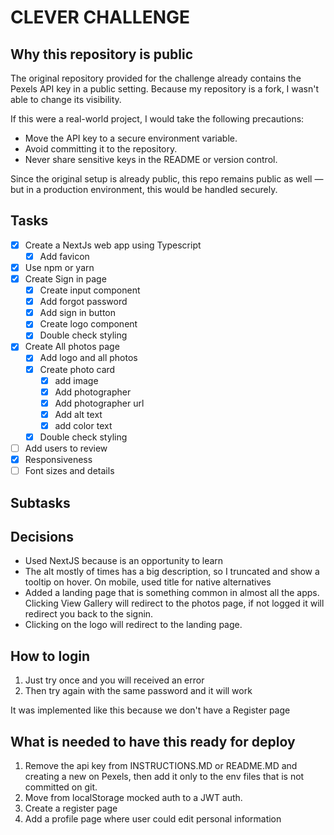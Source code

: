 # CLEVER CHALLENGE

## Why this repository is public

The original repository provided for the challenge already contains the Pexels API key in a public setting. Because my repository is a fork, I wasn't able to change its visibility.

If this were a real-world project, I would take the following precautions:

- Move the API key to a secure environment variable.
- Avoid committing it to the repository.
- Never share sensitive keys in the README or version control.

Since the original setup is already public, this repo remains public as well — but in a production environment, this would be handled securely.

## Tasks

- [x] Create a NextJs web app using Typescript
  - [x] Add favicon
- [x] Use npm or yarn
- [x] Create Sign in page
  - [x] Create input component
  - [x] Add forgot password
  - [x] Add sign in button
  - [x] Create logo component
  - [x] Double check styling
- [x] Create All photos page
  - [x] Add logo and all photos
  - [x] Create photo card
    - [x] add image
    - [x] Add photographer
    - [x] Add photographer url
    - [x] Add alt text
    - [x] add color text
  - [x] Double check styling
- [ ] Add users to review
- [x] Responsiveness
- [ ] Font sizes and details

## Subtasks

## Decisions

- Used NextJS because is an opportunity to learn
- The alt mostly of times has a big description, so I truncated and show a tooltip on hover. On mobile, used title for native alternatives
- Added a landing page that is something common in almost all the apps. Clicking View Gallery will redirect to the photos page, if not logged it will redirect you back to the signin.
- Clicking on the logo will redirect to the landing page.

## How to login

1. Just try once and you will received an error
2. Then try again with the same password and it will work

It was implemented like this because we don't have a Register page

## What is needed to have this ready for deploy

1. Remove the api key from INSTRUCTIONS.MD or README.MD and creating a new on Pexels, then add it only to the env files that is not committed on git.
2. Move from localStorage mocked auth to a JWT auth.
3. Create a register page
4. Add a profile page where user could edit personal information
